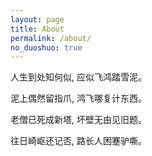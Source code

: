 ```yaml
---
layout: page
title: About
permalink: /about/
no_duoshuo: true
---
```


人生到处知何似, 应似飞鸿踏雪泥。

泥上偶然留指爪, 鸿飞哪复计东西。

老僧已死成新塔, 坏壁无由见旧题。

往日崎岖还记否, 路长人困蹇驴嘶。